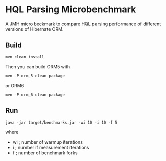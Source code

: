 # HQL Parsing Microbenchmark

A JMH micro beckmark to compare HQL parsing performance of different versions of Hibernate ORM.

## Build

    mvn clean install

Then you can build ORM5 with

    mvn -P orm_5 clean package

or ORM6

    mvn -P orm_6 clean package 

## Run

    java -jar target/benchmarks.jar -wi 10 -i 10 -f 5

where
  - wi ; number of warmup iterations
  - i ; number if measurement iterations
  - f ; number of benchmark forks
    

